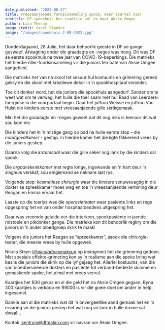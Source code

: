 ```yaml
---
date_published: "2022-08-27"
title: Vreesaanjaende fondsinsameling spook, maar spartel nie!
subtitle: DF-spookhuis hou tradisie vol én baat Aksie Omgee
author: Liza Theron
image_credit: Carel Stander
image: "/images/spookhuis-2-08-2022.jpg"
---
```


Donderdagaand, 28 Julie, het daar behoorlik geeste in DF se gange gesweef. Afwagting onder die graadagts en -neges was hoog. Dit was DF se eerste spookhuis na twee jaar van COVID-19-beperkings. Die matrieks het hierdie riller-fondsinsameling vir die juniors ten bate van Aksie Omgee aangebied.

Die matrieks het van ná skool tot sesuur hul kostuums en grimering gereed gekry en die skool met kreatiewe dekor in ’n spookhospitaal verander.

Toe dit donker word, het die juniors die spookhuis aangedurf. Sonder om te weet wat om te verwag, het hulle die toer saam met hul Raad van Leerders-toergidse in die voorportaal begin. Daar het juffrou Weisse en juffrou Van Hulst die kinders eerste met vreesaanjaende gille skrikgemaak.

Min het die graadagts en -neges geweet dat dit nog niks is teenoor dít wat sou kom nie.

Die kinders het in ’n mistige gang op pad na hulle eerste stop – die _noodgevalkamer_ - gestap. In hierdie kamer het die ligte flikkerend vrees by die juniors geskep.

Daarna volg die _kraamsaal_ waar die gille seker nog lank by die kinders sal spook.

Die _orgaanskenkkamer_ met regte longe, ingewande en ’n hart deur ’n slaghuis verskaf, sou enigiemand se nekhare laat rys.

<InlineImage src="/images/spookhuis-1-08-2022.jpg" caption="Foto: Carel Stander" width={2048} height={1363} />

Volgende stop: _kosmetiese chirurgie_ waar die kinders senuweeagtig in die dokter se spreekkamer moes wag en toe ’n vreesaanjaende vertoning deur Reagan en Emma ervaar het.

Laaste op die toerlys was die _operasieteater_ waar pasiënte links en regs opgespring het en van onder hospitaalbeddens uitgespring het.

Daar was vreemde geluide oor die interkom, spookpasiënte in jaende rolstoele en pikdonker gange. Die matrieks kon dit behoorlik regkry om die juniors in ’n ander bloedgroep skrik te maak!

Volgens die juniors het Reagan se “spreekkamer”, asook die chirurgie-teater, die meeste vrees by hulle opgewek.

Nicola Steyn (<a href="https://www.instagram.com/nicoladoesmakeup/" target="_blank" rel="noreferrer">_@nicoladoesmakeup_</a> op _Instagram_) het die grimering gedoen. Met spesiale effekte-grimering kon sy ’n realisme aan die spoke bring wat beslis die juniors die skrik op die lyf gejaag het. Allerlei kostuums, van dié van bloedbesmeerde dokters en pasiënte tot verband-bedekte skimme en gemaskerde spoke, het almal met vrees vervul.

<InlineImage src="/images/spookhuis-11-08-2022.jpg" caption="Foto: Cara Louw" width={3323} height={2087} />

Kaartjies het R30 gekos en al die geld het na Aksie Omgee gegaan. Byna 300 kaartjies is verkoop en R9000 is vir dié goeie doel om ander te help, ingesamel.

Dankie aan al die matrieks wat dit ’n onvergeetlike aand gemaak het en ’n ervaring vir die juniors geskep het wat nog vir lank in hulle drome sal dwaal…

Kontak [isentrum@dfmalan.com](mailto:isentrum@dfmalan.com) vir navrae oor Aksie Omgee.
